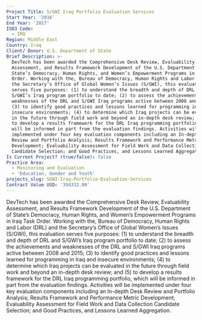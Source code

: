 ```yaml
---
Project Title: S/GWI Iraq Portfolio Evaluation Services
Start Year: '2016'
End Year: '2017'
ISO3 Code:
  - IRQ
Region: Middle East
Country: Iraq
Client/ Donor: U.S. Department of State
Brief Description: >-
  DevTech has been awarded the Comprehensive Desk Review, Evaluability
  Assessment, and Results Framework Development of the U.S. Department of
  State’s Democracy, Human Rights, and Women’s Empowerment Programs in Iraq Task
  Order. Working with the, Bureau of Democracy, Human Rights and Labor (DRL) and
  the Secretary’s Office of Global Women’s Issues (S/GWI), this evaluation
  serves five purposes: (1) to understand the breadth and depth of DRL and
  S/GWI’s Iraq program portfolio to date; (2) to assess the achievements and
  weaknesses of the DRL and S/GWI Iraq programs active between 2008 and 2015;
  (3) to identify good practices and lessons learned for programming in Iraq and
  insecure environments; (4) to determine which Iraq projects can be evaluated
  in the future through field work and beyond an in-depth desk review; and (5)
  to develop a results framework for the DRL Iraq programming portfolio, which
  will be informed in part from the evaluation findings. Activities will be
  implemented under four key evaluation components including an In-depth Desk
  Review and Portfolio Analysis; Results Framework and Performance Metric
  Development; Evaluability Assessment for Field Work and Data Collection
  Candidate Selection; and Good Practices, and Lessons Learned Aggregation.
Is Current Project? (true/false): false
Practice Area:
  - Monitoring and Evaluation
  - 'Education, Gender and Youth'
projects_slug: SGWI-Iraq-Portfolio-Evaluation-Services
Contract Value USD: '394332.00'
---
```

DevTech has been awarded the Comprehensive Desk Review, Evaluability Assessment, and Results Framework Development of the U.S. Department of State’s Democracy, Human Rights, and Women’s Empowerment Programs in Iraq Task Order. Working with the, Bureau of Democracy, Human Rights and Labor (DRL) and the Secretary’s Office of Global Women’s Issues (S/GWI), this evaluation serves five purposes: (1) to understand the breadth and depth of DRL and S/GWI’s Iraq program portfolio to date; (2) to assess the achievements and weaknesses of the DRL and S/GWI Iraq programs active between 2008 and 2015; (3) to identify good practices and lessons learned for programming in Iraq and insecure environments; (4) to determine which Iraq projects can be evaluated in the future through field work and beyond an in-depth desk review; and (5) to develop a results framework for the DRL Iraq programming portfolio, which will be informed in part from the evaluation findings. Activities will be implemented under four key evaluation components including an In-depth Desk Review and Portfolio Analysis; Results Framework and Performance Metric Development; Evaluability Assessment for Field Work and Data Collection Candidate Selection; and Good Practices, and Lessons Learned Aggregation.
